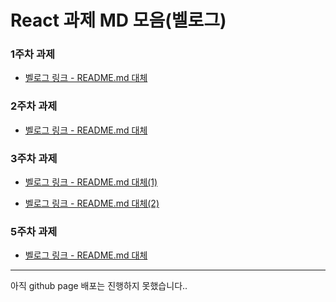 # React 과제 MD 모음(벨로그)

### 1주차 과제

- [벨로그 링크 - README.md 대체](https://velog.io/@rist98/React-%EC%BB%B4%ED%8F%AC%EB%84%8C%ED%8A%B8-%EA%B3%BC%EC%A0%9C)

### 2주차 과제

- [벨로그 링크 - README.md 대체](https://velog.io/@rist98/React-%ED%99%98%EA%B2%BD-%EA%B5%AC%EC%84%B1-%EA%B3%BC%EC%A0%9C)

### 3주차 과제

- [벨로그 링크 - README.md 대체(1)](https://velog.io/@rist98/React-UI-%EA%B5%AC%ED%98%84-%EA%B3%BC%EC%A0%9C%EC%8B%9C%EC%95%88-1)

- [벨로그 링크 - README.md 대체(2)](https://velog.io/@rist98/React-UI-%EA%B5%AC%ED%98%84-%EA%B3%BC%EC%A0%9C%EC%8B%9C%EC%95%88-2)

### 5주차 과제

- [벨로그 링크 - README.md 대체](https://velog.io/@rist98/React-UI-%EC%9E%A5%EB%B0%94%EA%B5%AC%EB%8B%88-%EA%B5%AC%ED%98%84)

<hr/>

아직 github page 배포는 진행하지 못했습니다..
